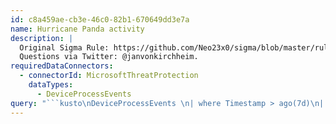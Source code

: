 ```yaml
---
id: c8a459ae-cb3e-46c0-82b1-670649dd3e7a
name: Hurricane Panda activity
description: |
  Original Sigma Rule: https://github.com/Neo23x0/sigma/blob/master/rules/apt/apt_hurricane_panda.yml.
  Questions via Twitter: @janvonkirchheim.
requiredDataConnectors:
  - connectorId: MicrosoftThreatProtection
    dataTypes:
      - DeviceProcessEvents
query: "```kusto\nDeviceProcessEvents \n| where Timestamp > ago(7d)\n| where ProcessCommandLine endswith \" localgroup administrators admin /add\"\n     or ProcessCommandLine has @\"\\Win64.exe\"\n| top 100 by Timestamp desc\n```"
---
```


